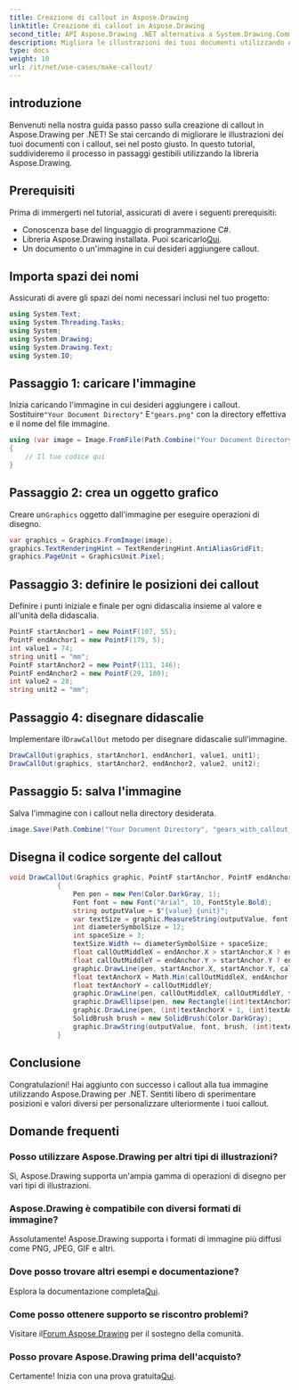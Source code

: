 ```yaml
---
title: Creazione di callout in Aspose.Drawing
linktitle: Creazione di callout in Aspose.Drawing
second_title: API Aspose.Drawing .NET alternativa a System.Drawing.Common
description: Migliora le illustrazioni dei tuoi documenti utilizzando Aspose.Drawing per .NET! Scopri passo dopo passo come aggiungere callout per immagini più chiare e informative.
type: docs
weight: 10
url: /it/net/use-cases/make-callout/
---
```

## introduzione
Benvenuti nella nostra guida passo passo sulla creazione di callout in Aspose.Drawing per .NET! Se stai cercando di migliorare le illustrazioni dei tuoi documenti con i callout, sei nel posto giusto. In questo tutorial, suddivideremo il processo in passaggi gestibili utilizzando la libreria Aspose.Drawing.
## Prerequisiti
Prima di immergerti nel tutorial, assicurati di avere i seguenti prerequisiti:
- Conoscenza base del linguaggio di programmazione C#.
-  Libreria Aspose.Drawing installata. Puoi scaricarlo[Qui](https://releases.aspose.com/drawing/net/).
- Un documento o un'immagine in cui desideri aggiungere callout.
## Importa spazi dei nomi
Assicurati di avere gli spazi dei nomi necessari inclusi nel tuo progetto:
```csharp
using System.Text;
using System.Threading.Tasks;
using System;
using System.Drawing;
using System.Drawing.Text;
using System.IO;
```
## Passaggio 1: caricare l'immagine
 Inizia caricando l'immagine in cui desideri aggiungere i callout. Sostituire`"Your Document Directory"` E`"gears.png"` con la directory effettiva e il nome del file immagine.
```csharp
using (var image = Image.FromFile(Path.Combine("Your Document Directory", "gears.png")))
{
    // Il tuo codice qui
}
```
## Passaggio 2: crea un oggetto grafico
 Creare un`Graphics` oggetto dall'immagine per eseguire operazioni di disegno.
```csharp
var graphics = Graphics.FromImage(image);
graphics.TextRenderingHint = TextRenderingHint.AntiAliasGridFit;
graphics.PageUnit = GraphicsUnit.Pixel;
```
## Passaggio 3: definire le posizioni dei callout
Definire i punti iniziale e finale per ogni didascalia insieme al valore e all'unità della didascalia.
```csharp
PointF startAnchor1 = new PointF(107, 55);
PointF endAnchor1 = new PointF(179, 5);
int value1 = 74;
string unit1 = "mm";
PointF startAnchor2 = new PointF(111, 146);
PointF endAnchor2 = new PointF(29, 180);
int value2 = 28;
string unit2 = "mm";
```
## Passaggio 4: disegnare didascalie
 Implementare il`DrawCallOut` metodo per disegnare didascalie sull'immagine.
```csharp
DrawCallOut(graphics, startAnchor1, endAnchor1, value1, unit1);
DrawCallOut(graphics, startAnchor2, endAnchor2, value2, unit2);
```
## Passaggio 5: salva l'immagine
Salva l'immagine con i callout nella directory desiderata.
```csharp
image.Save(Path.Combine("Your Document Directory", "gears_with_callout_out.png"));
```
## Disegna il codice sorgente del callout
```csharp
void DrawCallOut(Graphics graphic, PointF startAnchor, PointF endAnchor, int value, string unit)
            {
                Pen pen = new Pen(Color.DarkGray, 1);
                Font font = new Font("Arial", 10, FontStyle.Bold);
                string outputValue = $"{value} {unit}";
                var textSize = graphic.MeasureString(outputValue, font);
                int diameterSymbolSize = 12;
                int spaceSize = 3;
                textSize.Width += diameterSymbolSize + spaceSize;
                float callOutMiddleX = endAnchor.X > startAnchor.X ? endAnchor.X - textSize.Width : endAnchor.X + textSize.Width;
                float callOutMiddleY = endAnchor.Y > startAnchor.Y ? endAnchor.Y - textSize.Height : endAnchor.Y + textSize.Height;
                graphic.DrawLine(pen, startAnchor.X, startAnchor.Y, callOutMiddleX, callOutMiddleY);
                float textAnchorX = Math.Min(callOutMiddleX, endAnchor.X);
                float textAnchorY = callOutMiddleY;
                graphic.DrawLine(pen, callOutMiddleX, callOutMiddleY, textAnchorX == callOutMiddleX ? textAnchorX + textSize.Width : textAnchorX, callOutMiddleY);
                graphic.DrawEllipse(pen, new Rectangle((int)textAnchorX + spaceSize, (int)(textAnchorY - textSize.Height) + spaceSize, 10, 10));
                graphic.DrawLine(pen, (int)textAnchorX + 1, (int)textAnchorY - 1, (int)textAnchorX + diameterSymbolSize + 2, (int)textAnchorY - diameterSymbolSize - 2);
                SolidBrush brush = new SolidBrush(Color.DarkGray);
                graphic.DrawString(outputValue, font, brush, (int)textAnchorX + diameterSymbolSize + spaceSize, (int)(textAnchorY - textSize.Height));
            }
```
## Conclusione

Congratulazioni! Hai aggiunto con successo i callout alla tua immagine utilizzando Aspose.Drawing per .NET. Sentiti libero di sperimentare posizioni e valori diversi per personalizzare ulteriormente i tuoi callout.

## Domande frequenti

### Posso utilizzare Aspose.Drawing per altri tipi di illustrazioni?

Sì, Aspose.Drawing supporta un'ampia gamma di operazioni di disegno per vari tipi di illustrazioni.

### Aspose.Drawing è compatibile con diversi formati di immagine?

Assolutamente! Aspose.Drawing supporta i formati di immagine più diffusi come PNG, JPEG, GIF e altri.

### Dove posso trovare altri esempi e documentazione?

 Esplora la documentazione completa[Qui](https://reference.aspose.com/drawing/net/).

### Come posso ottenere supporto se riscontro problemi?

 Visitare il[Forum Aspose.Drawing](https://forum.aspose.com/c/diagram/17) per il sostegno della comunità.

### Posso provare Aspose.Drawing prima dell'acquisto?

 Certamente! Inizia con una prova gratuita[Qui](https://releases.aspose.com/).